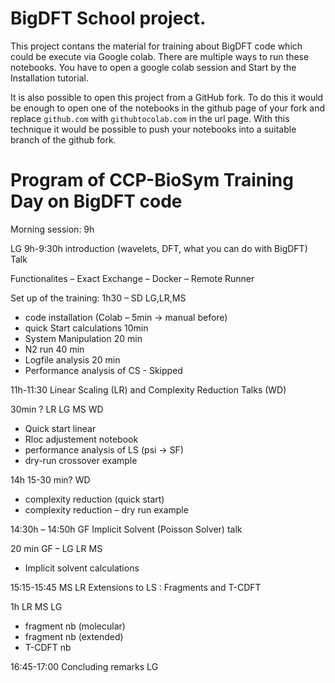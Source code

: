 # BigDFT School project.

This project contans the material for training about BigDFT code which could be execute via Google colab.
There are multiple ways to run these notebooks. You have to open a google colab session and Start by the Installation tutorial.

It is also possible to open this project from a GitHub fork. To do this it would be enough to open one of the notebooks in the github page of 
your fork and replace `github.com` with `githubtocolab.com` in the url page. With this technique it would be possible to push your notebooks into a suitable branch of the github fork.

# Program of CCP-BioSym Training Day on BigDFT code

Morning session: 9h

LG 9h-9:30h introduction (wavelets, DFT, what you can do with BigDFT) Talk 

Functionalites – Exact Exchange – Docker – Remote Runner 

Set up of the training: 1h30 – SD LG,LR,MS
* code installation (Colab – 5min → manual before)
* quick Start calculations 10min
* System Manipulation 20 min
* N2 run 40 min
* Logfile analysis 20 min
* Performance analysis of CS - Skipped

11h-11:30
Linear Scaling (LR) and Complexity Reduction Talks (WD)

30min ? LR LG MS WD
* Quick start linear
* Rloc adjustement notebook
* performance analysis of LS (psi → SF) 
* dry-run crossover example

14h
15-30 min? WD 
* complexity reduction (quick start)
* complexity reduction – dry run example

14:30h – 14:50h GF
Implicit Solvent (Poisson Solver) talk

20 min GF – LG LR MS
* Implicit solvent calculations

15:15-15:45 MS LR
Extensions to LS : Fragments and T-CDFT

1h LR MS LG
* fragment nb (molecular)
* fragment nb (extended)
* T-CDFT nb

16:45-17:00
Concluding remarks LG

